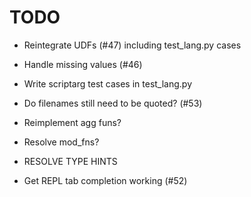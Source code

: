 # TODO

- Reintegrate UDFs (#47) including test_lang.py cases
- Handle missing values (#46)
- Write scriptarg test cases in test_lang.py
- Do filenames still need to be quoted? (#53)

- Reimplement agg funs?
- Resolve mod_fns?

- RESOLVE TYPE HINTS

- Get REPL tab completion working (#52)